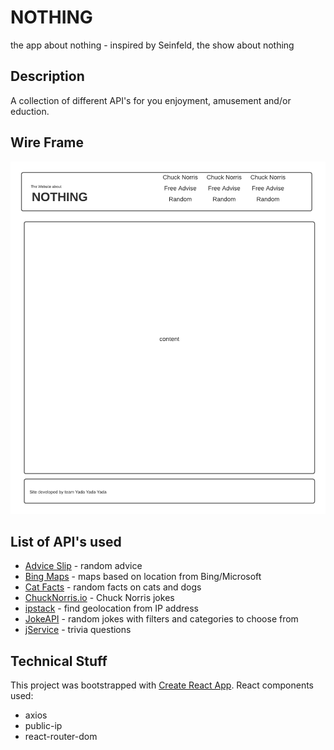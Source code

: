 # NOTHING
the app about nothing - inspired by Seinfeld, the show about nothing

## Description
A collection of different API's for you enjoyment, amusement and/or eduction.

## Wire Frame
![Wireframe](/nothing/planning/nothing_site.png "Nothing wire frame")

## List of API's used
* [Advice Slip](https://api.adviceslip.com/) - random advice
* [Bing Maps](https://docs.microsoft.com/en-us/bingmaps/?redirectedfrom=MSDN) - maps based on location from Bing/Microsoft
* [Cat Facts](https://cat-fact.herokuapp.com/#/) - random facts on cats and dogs
* [ChuckNorris.io](https://api.chucknorris.io/) - Chuck Norris jokes
* [ipstack](https://ipstack.com/) - find geolocation from IP address
* [JokeAPI](https://sv443.net/jokeapi/v2/) - random jokes with filters and categories to choose from
* [jService](http://jservice.io/) - trivia questions

## Technical Stuff
This project was bootstrapped with [Create React App](https://github.com/facebook/create-react-app).
React components used:
* axios
* public-ip
* react-router-dom